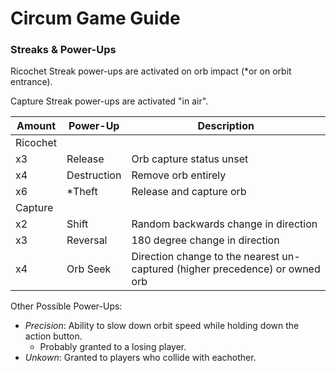 # Circum Game Guide

### Streaks & Power-Ups

Ricochet Streak power-ups are activated on orb impact (*or on orbit entrance). 

Capture Streak power-ups are activated "in air".

Amount | Power-Up | Description
--- | --- | ---
Ricochet||
x3 | Release | Orb capture status unset
x4 | Destruction | Remove orb entirely
x6 | *Theft | Release and capture orb
Capture||
x2 | Shift | Random backwards change in direction
x3 | Reversal | 180 degree change in direction
x4 | Orb Seek | Direction change to the nearest un-captured (higher precedence) or owned orb

Other Possible Power-Ups:
- *Precision*: Ability to slow down orbit speed while holding down the action button.
  - Probably granted to a losing player.
- *Unkown*: Granted to players who collide with eachother.